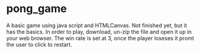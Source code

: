 # pong_game
A basic game using java script and HTMLCanvas. Not finished yet, but it has the basics.
In order to play, download, un-zip the file and open it up in your web browser.
The win rate is set at 3, once the player loseses it promt the user to click to restart.
